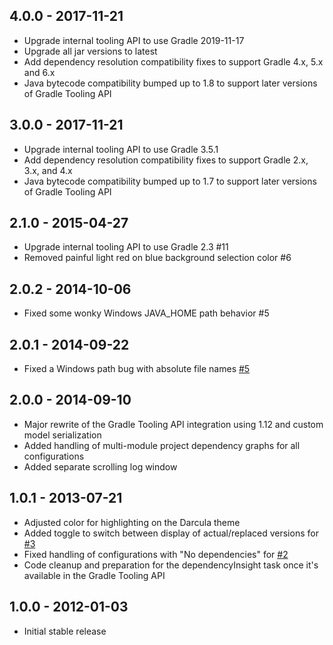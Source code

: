 ## 4.0.0 - 2017-11-21
* Upgrade internal tooling API to use Gradle 2019-11-17
* Upgrade all jar versions to latest
* Add dependency resolution compatibility fixes to support Gradle 4.x, 5.x and 6.x
* Java bytecode compatibility bumped up to 1.8 to support later versions of Gradle Tooling API

## 3.0.0 - 2017-11-21
* Upgrade internal tooling API to use Gradle 3.5.1
* Add dependency resolution compatibility fixes to support Gradle 2.x, 3.x, and 4.x
* Java bytecode compatibility bumped up to 1.7 to support later versions of Gradle Tooling API

## 2.1.0 - 2015-04-27
* Upgrade internal tooling API to use Gradle 2.3 #11
* Removed painful light red on blue background selection color #6

## 2.0.2 - 2014-10-06
* Fixed some wonky Windows JAVA_HOME path behavior #5

## 2.0.1 - 2014-09-22
* Fixed a Windows path bug with absolute file names [#5](https://github.com/rholder/gradle-view/issues/5)

## 2.0.0 - 2014-09-10
* Major rewrite of the Gradle Tooling API integration using 1.12 and custom model serialization
* Added handling of multi-module project dependency graphs for all configurations
* Added separate scrolling log window

## 1.0.1 - 2013-07-21
* Adjusted color for highlighting on the Darcula theme
* Added toggle to switch between display of actual/replaced versions for [#3](https://github.com/rholder/gradle-view/issues/3)
* Fixed handling of configurations with "No dependencies" for [#2](https://github.com/rholder/gradle-view/issues/2)
* Code cleanup and preparation for the dependencyInsight task once it's available in the Gradle Tooling API

## 1.0.0 - 2012-01-03
* Initial stable release